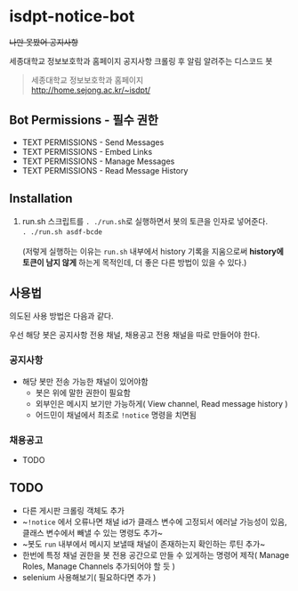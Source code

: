 # isdpt-notice-bot
~~나만 못봤어 공지사항~~

세종대학교 정보보호학과 홈페이지 공지사항 크롤링 후 알림 알려주는 디스코드 봇

> 세종대학교 정보보호학과 홈페이지 \
> http://home.sejong.ac.kr/~isdpt/

## Bot Permissions - 필수 권한
* TEXT PERMISSIONS - Send Messages
* TEXT PERMISSIONS - Embed Links
* TEXT PERMISSIONS - Manage Messages
* TEXT PERMISSIONS - Read Message History

## Installation
1. run.sh 스크립트를 `. ./run.sh`로 실행하면서 봇의 토큰을 인자로 넣어준다. \
`. ./run.sh asdf-bcde` \
\
(저렇게 실행하는 이유는 `run.sh` 내부에서 history 기록을 지움으로써 **history에 토큰이 남지 않게** 하는게 목적인데, 더 좋은 다른 방법이 있을 수 있다.)

## 사용법
의도된 사용 방법은 다음과 같다.

우선 해당 봇은 공지사항 전용 채널, 채용공고 전용 채널을 따로 만들어야 한다.

### 공지사항
* 해당 봇만 전송 가능한 채널이 있어야함
  * 봇은 위에 말한 권한이 필요함
  * 외부인은 메시지 보기만 가능하게( View channel, Read message history )
  * 어드민이 채널에서 최초로 `!notice` 명령을 치면됨

### 채용공고
* TODO

## TODO
* 다른 게시판 크롤링 객체도 추가
* ~`!notice` 에서 오류나면 채널 id가 클래스 변수에 고정되서 에러날 가능성이 있음, 클래스 변수에서 빼낼 수 있는 명령도 추가~
* ~봇도 `run` 내부에서 메시지 보낼때 채널이 존재하는지 확인하는 루틴 추가~
* 한번에 특정 채널 권한을 봇 전용 공간으로 만들 수 있게하는 명령어 제작( Manage Roles, Manage Channels 추가되어야 할 듯 )
* selenium 사용해보기( 필요하다면 추가 )